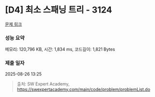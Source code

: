 # [D4] 최소 스패닝 트리 - 3124 

[문제 링크](https://swexpertacademy.com/main/code/problem/problemDetail.do?contestProbId=AV_mSnmKUckDFAWb) 

### 성능 요약

메모리: 120,796 KB, 시간: 1,834 ms, 코드길이: 1,821 Bytes

### 제출 일자

2025-08-26 13:25



> 출처: SW Expert Academy, https://swexpertacademy.com/main/code/problem/problemList.do